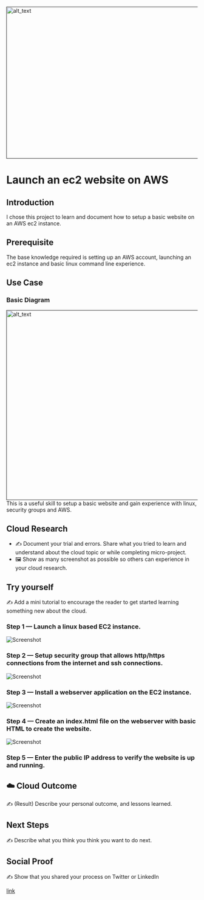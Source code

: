[<img alt="alt_text" width="800px" height="400px" src="https://images.unsplash.com/photo-1611108163374-a1cc7722f093?ixlib=rb-1.2.1&ixid=MnwxMjA3fDB8MHxwaG90by1wYWdlfHx8fGVufDB8fHx8&auto=format&fit=crop&w=869&q=80" />]()

# Launch an ec2 website on AWS

## Introduction

I chose this project to learn and document how to setup a basic website on an AWS ec2 instance.

## Prerequisite

The base knowledge required is setting up an AWS account, launching an ec2 instance and basic linux command line experience.

## Use Case

### Basic Diagram
[<img alt="alt_text" width="650px" height="500px" src="https://s3.us-west-2.amazonaws.com/santiamdigital.com/100DaysOfCloud/AWS-EC2-Diagram.png" />]()
</br>
This is a useful skill to setup a basic website and gain experience with linux, security groups and AWS. 

## Cloud Research

- ✍️ Document your trial and errors. Share what you tried to learn and understand about the cloud topic or while completing micro-project.
- 🖼️ Show as many screenshot as possible so others can experience in your cloud research.

## Try yourself

✍️ Add a mini tutorial to encourage the reader to get started learning something new about the cloud.

### Step 1 — Launch a linux based EC2 instance.

![Screenshot](link)

### Step 2 — Setup security group that allows http/https connections from the internet and ssh connections.

![Screenshot](link)

### Step 3 — Install a webserver application on the EC2 instance.

![Screenshot](link)

### Step 4 — Create an index.html file on the webserver with basic HTML to create the website.

![Screenshot](link)

### Step 5 — Enter the public IP address to verify the website is up and running.

## ☁️ Cloud Outcome

✍️ (Result) Describe your personal outcome, and lessons learned.

## Next Steps

✍️ Describe what you think you think you want to do next.

## Social Proof

✍️ Show that you shared your process on Twitter or LinkedIn

[link](link)
